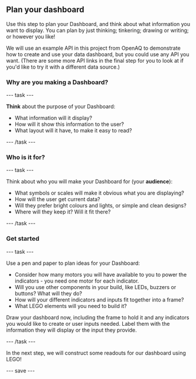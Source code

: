 ## Plan your dashboard

Use this step to plan your Dashboard, and think about what information you want to display. You can plan by just thinking; tinkering; drawing or writing; or however you like! 

We will use an example API in this project from OpenAQ to demonstrate how to create and use your data dashboard, but you could use any API you want. (There are some more API links in the final step for you to look at if you'd like to try it with a different data source.)

### Why are you making a Dashboard?

--- task ---

**Think** about the purpose of your Dashboard:

+ What information will it display?
+ How will it show this information to the user?
+ What layout will it have, to make it easy to read?

--- /task ---

### Who is it for?

--- task ---

Think about who you will make your Dashboard for (your **audience**):

+ What symbols or scales will make it obvious what you are displaying?
+ How will the user get current data?
+ Will they prefer bright colours and lights, or simple and clean designs?
+ Where will they keep it? Will it fit there?

--- /task ---

### Get started

--- task ---

Use a pen and paper to plan ideas for your Dashboard:

+ Consider how many motors you will have available to you to power the indicators - you need one motor for each indicator.
+ Will you use other components in your build, like LEDs, buzzers or buttons? What will they do?
+ How will your different indicators and inputs fit together into a frame?
+ What LEGO elements will you need to build it?

Draw your dashboard now, including the frame to hold it and any indicators you would like to create or user inputs needed. Label them with the information they will display or the input they provide.

--- /task ---

In the next step, we will construct some readouts for our dashboard using LEGO!

--- save ---
